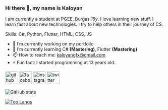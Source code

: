 ### Hi there 👋, my name is Kaloyan
I am currently a student at PGEE, Burgas *15y*. I love learning new stuff. I learn fast about new technologies. I try to help others in their journey of CS.

Skills: C#, Python, Flutter, HTML, CSS, JS

- 🔭 I’m currently working on my portfolio 
- 🌱 I’m currently learning C# **(Mastering)**, Flutter **(Mastering)** 
- 📫 How to reach me: kaloyangfx@gmail.com 
- ⚡ Fun fact: I started programming at 13 years old. 


[<img src='https://cdn.jsdelivr.net/npm/simple-icons@3.0.1/icons/github.svg' alt='github' height='40'>](https://github.com/KaloyanStoyanov06)  [<img src='https://cdn.jsdelivr.net/npm/simple-icons@3.0.1/icons/facebook.svg' alt='facebook' height='40'>](https://www.facebook.com/kalstst)  [<img src='https://cdn.jsdelivr.net/npm/simple-icons@3.0.1/icons/instagram.svg' alt='instagram' height='40'>](https://www.instagram.com/kaloyanes/)  [<img src='https://cdn.jsdelivr.net/npm/simple-icons@3.0.1/icons/twitter.svg' alt='twitter' height='40'>](https://twitter.com/denoic06)  

![GitHub stats](https://github-readme-stats.vercel.app/api?username=KaloyanStoyanov06&show_icons=true&count_private=true&theme=github_dark)  

[![Top Langs](https://github-readme-stats.vercel.app/api/top-langs/?username=KaloyanStoyanov06&theme=github_dark)](https://github.com/anuraghazra/github-readme-stats)

